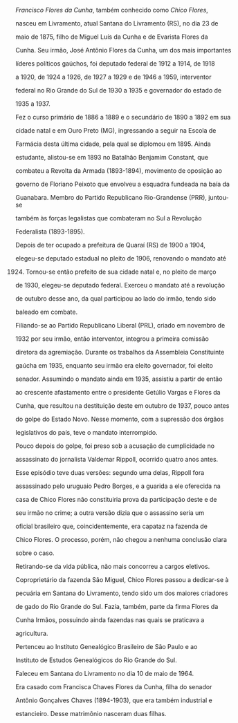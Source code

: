 

*Francisco Flores da Cunha*, também conhecido como *Chico Flores*,

nasceu em Livramento, atual Santana do Livramento (RS), no dia 23 de

maio de 1875, filho de Miguel Luís da Cunha e de Evarista Flores da

Cunha. Seu irmão, José Antônio Flores da Cunha, um dos mais importantes

líderes políticos gaúchos, foi deputado federal de 1912 a 1914, de 1918

a 1920, de 1924 a 1926, de 1927 a 1929 e de 1946 a 1959, interventor

federal no Rio Grande do Sul de 1930 a 1935 e governador do estado de

1935 a 1937.



Fez o curso primário de 1886 a 1889 e o secundário de 1890 a 1892 em sua

cidade natal e em Ouro Preto (MG), ingressando a seguir na Escola de

Farmácia desta última cidade, pela qual se diplomou em 1895. Ainda

estudante, alistou-se em 1893 no Batalhão Benjamim Constant, que

combateu a Revolta da Armada (1893-1894), movimento de oposição ao

governo de Floriano Peixoto que envolveu a esquadra fundeada na baía da

Guanabara. Membro do Partido Republicano Rio-Grandense (PRR), juntou-se

também às forças legalistas que combateram no Sul a Revolução

Federalista (1893-1895).



Depois de ter ocupado a prefeitura de Quaraí (RS) de 1900 a 1904,

elegeu-se deputado estadual no pleito de 1906, renovando o mandato até

1924. Tornou-se então prefeito de sua cidade natal e, no pleito de março

de 1930, elegeu-se deputado federal. Exerceu o mandato até a revolução

de outubro desse ano, da qual participou ao lado do irmão, tendo sido

baleado em combate.



Filiando-se ao Partido Republicano Liberal (PRL), criado em novembro de

1932 por seu irmão, então interventor, integrou a primeira comissão

diretora da agremiação. Durante os trabalhos da Assembleia Constituinte

gaúcha em 1935, enquanto seu irmão era eleito governador, foi eleito

senador. Assumindo o mandato ainda em 1935, assistiu a partir de então

ao crescente afastamento entre o presidente Getúlio Vargas e Flores da

Cunha, que resultou na destituição deste em outubro de 1937, pouco antes

do golpe do Estado Novo. Nesse momento, com a supressão dos órgãos

legislativos do país, teve o mandato interrompido.



Pouco depois do golpe, foi preso sob a acusação de cumplicidade no

assassinato do jornalista Valdemar Rippoll, ocorrido quatro anos antes.

Esse episódio teve duas versões: segundo uma delas, Rippoll fora

assassinado pelo uruguaio Pedro Borges, e a guarida a ele oferecida na

casa de Chico Flores não constituiria prova da participação deste e de

seu irmão no crime; a outra versão dizia que o assassino seria um

oficial brasileiro que, coincidentemente, era capataz na fazenda de

Chico Flores. O processo, porém, não chegou a nenhuma conclusão clara

sobre o caso.



Retirando-se da vida pública, não mais concorreu a cargos eletivos.

Coproprietário da fazenda São Miguel, Chico Flores passou a dedicar-se à

pecuária em Santana do Livramento, tendo sido um dos maiores criadores

de gado do Rio Grande do Sul. Fazia, também, parte da firma Flores da

Cunha Irmãos, possuindo ainda fazendas nas quais se praticava a

agricultura.



Pertenceu ao Instituto Genealógico Brasileiro de São Paulo e ao

Instituto de Estudos Genealógicos do Rio Grande do Sul.



Faleceu em Santana do Livramento no dia 10 de maio de 1964.



Era casado com Francisca Chaves Flores da Cunha, filha do senador

Antônio Gonçalves Chaves (1894-1903), que era também industrial e

estancieiro. Desse matrimônio nasceram duas filhas.



